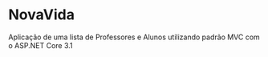 # NovaVida
Aplicação de uma lista de Professores e Alunos utilizando padrão MVC com o ASP.NET Core 3.1
